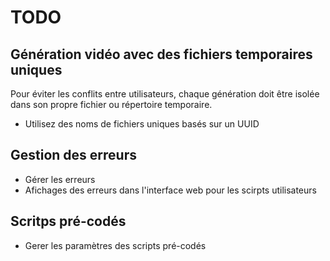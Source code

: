 # TODO 

## Génération vidéo avec des fichiers temporaires uniques
Pour éviter les conflits entre utilisateurs, chaque génération doit être isolée dans son propre fichier ou répertoire temporaire.
- Utilisez des noms de fichiers uniques basés sur un UUID


## Gestion des erreurs
- Gérer les erreurs
- Afichages des erreurs dans l'interface web pour les scirpts utilisateurs

## Scritps pré-codés
- Gerer les paramètres des scripts pré-codés
